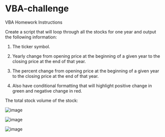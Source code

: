 # VBA-challenge

VBA Homework Instructions

Create a script that will loop through all the stocks for one year and output the following information:

1) The ticker symbol.


2) Yearly change from opening price at the beginning of a given year to the closing price at the end of that year.


3) The percent change from opening price at the beginning of a given year to the closing price at the end of that year.


4) Also have conditional formatting that will highlight positive change in green and negative change in red.



The total stock volume of the stock:

![image](C:\Users\hitst\Documents\GitHub\VBA-challenge\vba_2014.PNG)

![image](C:\Users\hitst\Documents\GitHub\VBA-challenge\vba_2015.PNG)

![image](C:\Users\hitst\Documents\GitHub\VBA-challenge\vba_2016.PNG)



